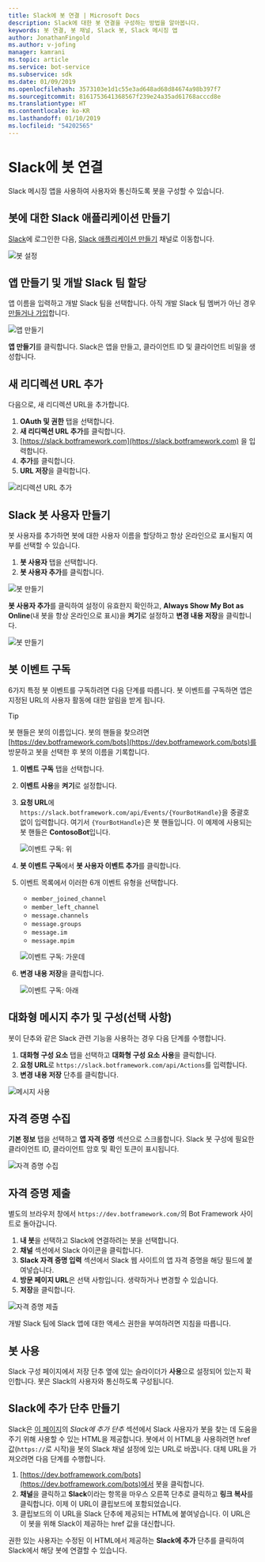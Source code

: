 ```yaml
---
title: Slack에 봇 연결 | Microsoft Docs
description: Slack에 대한 봇 연결을 구성하는 방법을 알아봅니다.
keywords: 봇 연결, 봇 채널, Slack 봇, Slack 메시징 앱
author: JonathanFingold
ms.author: v-jofing
manager: kamrani
ms.topic: article
ms.service: bot-service
ms.subservice: sdk
ms.date: 01/09/2019
ms.openlocfilehash: 3573103e1d1c55e3ad648ad68d84674a98b397f7
ms.sourcegitcommit: 8161753641368567f239e24a35ad61768acccd8e
ms.translationtype: HT
ms.contentlocale: ko-KR
ms.lasthandoff: 01/10/2019
ms.locfileid: "54202565"
---
```

# <a name="connect-a-bot-to-slack"></a>Slack에 봇 연결

Slack 메시징 앱을 사용하여 사용자와 통신하도록 봇을 구성할 수 있습니다.

## <a name="create-a-slack-application-for-your-bot"></a>봇에 대한 Slack 애플리케이션 만들기

[Slack](https://slack.com/signin)에 로그인한 다음, [Slack 애플리케이션 만들기](https://api.slack.com/apps) 채널로 이동합니다.

![봇 설정](~/media/channels/slack-NewApp.png)

## <a name="create-an-app-and-assign-a-development-slack-team"></a>앱 만들기 및 개발 Slack 팀 할당

앱 이름을 입력하고 개발 Slack 팀을 선택합니다. 아직 개발 Slack 팀 멤버가 아닌 경우 [만들거나 가입](https://slack.com/)합니다.

![앱 만들기](~/media/channels/slack-CreateApp.png)

**앱 만들기**를 클릭합니다. Slack은 앱을 만들고, 클라이언트 ID 및 클라이언트 비밀을 생성합니다.

## <a name="add-a-new-redirect-url"></a>새 리디렉션 URL 추가

다음으로, 새 리디렉션 URL을 추가합니다.

1. **OAuth 및 권한** 탭을 선택합니다.
2. **새 리디렉션 URL 추가**를 클릭합니다.
3. [https://slack.botframework.com](https://slack.botframework.com) 을 입력합니다.
4. **추가**를 클릭합니다.
5. **URL 저장**을 클릭합니다.

![리디렉션 URL 추가](~/media/channels/slack-RedirectURL.png)

## <a name="create-a-slack-bot-user"></a>Slack 봇 사용자 만들기

봇 사용자를 추가하면 봇에 대한 사용자 이름을 할당하고 항상 온라인으로 표시될지 여부를 선택할 수 있습니다.

1. **봇 사용자** 탭을 선택합니다.
2. **봇 사용자 추가**를 클릭합니다.

![봇 만들기](~/media/channels/slack-CreateBot.png)

**봇 사용자 추가**를 클릭하여 설정이 유효한지 확인하고, **Always Show My Bot as Online**(내 봇을 항상 온라인으로 표시)을 **켜기**로 설정하고 **변경 내용 저장**을 클릭합니다.

![봇 만들기](~/media/channels/slack-CreateApp-AddBotUser.png)

## <a name="subscribe-to-bot-events"></a>봇 이벤트 구독

6가지 특정 봇 이벤트를 구독하려면 다음 단계를 따릅니다. 봇 이벤트를 구독하면 앱은 지정된 URL의 사용자 활동에 대한 알림을 받게 됩니다.

> [!TIP]
> 봇 핸들은 봇의 이름입니다. 봇의 핸들을 찾으려면 [https://dev.botframework.com/bots](https://dev.botframework.com/bots)를 방문하고 봇을 선택한 후 봇의 이름을 기록합니다.

1. **이벤트 구독** 탭을 선택합니다.
2. **이벤트 사용**을 **켜기**로 설정합니다.
3. **요청 URL**에 `https://slack.botframework.com/api/Events/{YourBotHandle}`을 중괄호 없이 입력합니다. 여기서 `{YourBotHandle}`은 봇 핸들입니다. 이 예제에 사용되는 봇 핸들은 **ContosoBot**입니다.

   ![이벤트 구독: 위](~/media/channels/slack-SubscribeEvents-a.png)

4. **봇 이벤트 구독**에서 **봇 사용자 이벤트 추가**를 클릭합니다.
5. 이벤트 목록에서 이러한 6개 이벤트 유형을 선택합니다.
    * `member_joined_channel`
    * `member_left_channel`
    * `message.channels`
    * `message.groups`
    * `message.im`
    * `message.mpim`

   ![이벤트 구독: 가운데](~/media/channels/slack-SubscribeEvents-b.png)

6. **변경 내용 저장**을 클릭합니다.

   ![이벤트 구독: 아래](~/media/channels/slack-SubscribeEvents-c.png)

## <a name="add-and-configure-interactive-messages-optional"></a>대화형 메시지 추가 및 구성(선택 사항)

봇이 단추와 같은 Slack 관련 기능을 사용하는 경우 다음 단계를 수행합니다.

1. **대화형 구성 요소** 탭을 선택하고 **대화형 구성 요소 사용**을 클릭합니다.
2. **요청 URL**로 `https://slack.botframework.com/api/Actions`를 입력합니다.
3. **변경 내용 저장** 단추를 클릭합니다.

![메시지 사용](~/media/channels/slack-MessageURL.png)

## <a name="gather-credentials"></a>자격 증명 수집

**기본 정보** 탭을 선택하고 **앱 자격 증명** 섹션으로 스크롤합니다.
Slack 봇 구성에 필요한 클라이언트 ID, 클라이언트 암호 및 확인 토큰이 표시됩니다.

![자격 증명 수집](~/media/channels/slack-AppCredentials.png)

## <a name="submit-credentials"></a>자격 증명 제출

별도의 브라우저 창에서 `https://dev.botframework.com/`의 Bot Framework 사이트로 돌아갑니다.

1. **내 봇**을 선택하고 Slack에 연결하려는 봇을 선택합니다.
2. **채널** 섹션에서 Slack 아이콘을 클릭합니다.
3. **Slack 자격 증명 입력** 섹션에서 Slack 웹 사이트의 앱 자격 증명을 해당 필드에 붙여넣습니다.
4. **방문 페이지 URL**은 선택 사항입니다. 생략하거나 변경할 수 있습니다.
5. **저장**을 클릭합니다.

![자격 증명 제출](~/media/channels/slack-SubmitCredentials.png)

개발 Slack 팀에 Slack 앱에 대한 액세스 권한을 부여하려면 지침을 따릅니다.

## <a name="enable-the-bot"></a>봇 사용

Slack 구성 페이지에서 저장 단추 옆에 있는 슬라이더가 **사용**으로 설정되어 있는지 확인합니다.
봇은 Slack의 사용자와 통신하도록 구성됩니다.

## <a name="create-an-add-to-slack-button"></a>Slack에 추가 단추 만들기

Slack은 [이 페이지](https://api.slack.com/docs/slack-button)의 *Slack에 추가 단추* 섹션에서 Slack 사용자가 봇을 찾는 데 도움을 주기 위해 사용할 수 있는 HTML을 제공합니다.
봇에서 이 HTML을 사용하려면 href 값(`https://`로 시작)을 봇의 Slack 채널 설정에 있는 URL로 바꿉니다.
대체 URL을 가져오려면 다음 단계를 수행합니다.

1. [https://dev.botframework.com/bots](https://dev.botframework.com/bots)에서 봇을 클릭합니다.
2. **채널**을 클릭하고 **Slack**이라는 항목을 마우스 오른쪽 단추로 클릭하고 **링크 복사**를 클릭합니다. 이제 이 URL이 클립보드에 포함되었습니다.
3. 클립보드의 이 URL을 Slack 단추에 제공되는 HTML에 붙여넣습니다. 이 URL은 이 봇을 위해 Slack이 제공하는 href 값을 대신합니다.

권한 있는 사용자는 수정된 이 HTML에서 제공하는 **Slack에 추가** 단추를 클릭하여 Slack에서 해당 봇에 연결할 수 있습니다.
